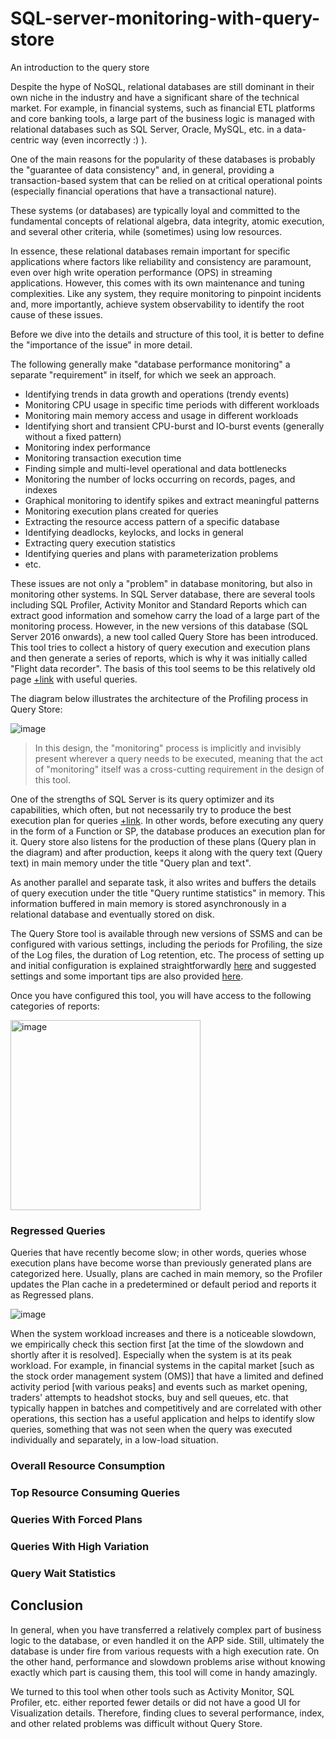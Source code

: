 # SQL-server-monitoring-with-query-store
An introduction to the query store

Despite the hype of NoSQL, relational databases are still dominant in their own niche in the industry and have a significant share of the technical market. For example, in financial systems, such as financial ETL platforms and core banking tools, a large part of the business logic is managed with relational databases such as SQL Server, Oracle, MySQL, etc. in a data-centric way (even incorrectly :) ).

One of the main reasons for the popularity of these databases is probably the "guarantee of data consistency" and, in general, providing a transaction-based system that can be relied on at critical operational points (especially financial operations that have a transactional nature).

These systems (or databases) are typically loyal and committed to the fundamental concepts of relational algebra, data integrity, atomic execution, and several other criteria, while (sometimes) using low resources.

In essence, these relational databases remain important for specific applications where factors like reliability and consistency are paramount, even over high write operation performance (OPS) in streaming applications. However, this comes with its own maintenance and tuning complexities. Like any system, they require monitoring to pinpoint incidents and, more importantly, achieve system observability to identify the root cause of these issues.

Before we dive into the details and structure of this tool, it is better to define the "importance of the issue" in more detail.

The following generally make "database performance monitoring" a separate "requirement" in itself, for which we seek an approach.

- Identifying trends in data growth and operations (trendy events)
- Monitoring CPU usage in specific time periods with different workloads
- Monitoring main memory access and usage in different workloads
- Identifying short and transient CPU-burst and IO-burst events (generally without a fixed pattern)
- Monitoring index performance
- Monitoring transaction execution time
- Finding simple and multi-level operational and data bottlenecks
- Monitoring the number of locks occurring on records, pages, and indexes
- Graphical monitoring to identify spikes and extract meaningful patterns
- Monitoring execution plans created for queries
- Extracting the resource access pattern of a specific database
- Identifying deadlocks, keylocks, and locks in general
- Extracting query execution statistics
- Identifying queries and plans with parameterization problems
- etc.

These issues are not only a "problem" in database monitoring, but also in monitoring other systems. In SQL Server database, there are several tools including SQL Profiler, Activity Monitor and Standard Reports which can extract good information and somehow carry the load of a large part of the monitoring process. However, in the new versions of this database (SQL Server 2016 onwards), a new tool called Query Store has been introduced. This tool tries to collect a history of query execution and execution plans and then generate a series of reports, which is why it was initially called "Flight data recorder". The basis of this tool seems to be this relatively old page [+link](https://learn.microsoft.com/en-us/archive/msdn-magazine/2008/january/sql-server-uncover-hidden-data-to-optimize-application-performance) with useful queries.

 The diagram below illustrates the architecture of the Profiling process in Query Store:

 ![image](https://github.com/MaysamPx/SQL-server-monitoring-with-query-store/assets/13215181/207d9dac-de0c-4d61-ae76-f01c686e7670)

> In this design, the "monitoring" process is implicitly and invisibly present wherever a query needs to be executed, meaning that the act of "monitoring" itself was a cross-cutting requirement in the design of this tool.

One of the strengths of SQL Server is its query optimizer and its capabilities, which often, but not necessarily try to produce the best execution plan for queries [+link](https://learn.microsoft.com/en-us/sql/relational-databases/query-processing-architecture-guide?view=sql-server-ver16). In other words, before executing any query in the form of a Function or SP, the database produces an execution plan for it. Query store also listens for the production of these plans (Query plan in the diagram) and after production, keeps it along with the query text (Query text) in main memory under the title "Query plan and text".

As another parallel and separate task, it also writes and buffers the details of query execution under the title "Query runtime statistics" in memory. This information buffered in main memory is stored asynchronously in a relational database and eventually stored on disk.

The Query Store tool is available through new versions of SSMS and can be configured with various settings, including the periods for Profiling, the size of the Log files, the duration of Log retention, etc. The process of setting up and initial configuration is explained straightforwardly [here](https://www.sqlshack.com/sql-server-query-store-overview/) and suggested settings and some important tips are also provided [here](https://learn.microsoft.com/en-us/sql/relational-databases/performance/best-practice-with-the-query-store?view=sql-server-ver16).

Once you have configured this tool, you will have access to the following categories of reports:

<img width="304" alt="image" src="https://github.com/MaysamPx/SQL-server-monitoring-with-query-store/assets/13215181/872fbe28-7d0d-4195-93ea-7f504485da88">

### Regressed Queries
Queries that have recently become slow; in other words, queries whose execution plans have become worse than previously generated plans are categorized here. Usually, plans are cached in main memory, so the Profiler updates the Plan cache in a predetermined or default period and reports it as Regressed plans.

![image](https://github.com/MaysamPx/SQL-server-monitoring-with-query-store/assets/13215181/8b79d9bd-8213-4d58-b408-622f241b286a)

When the system workload increases and there is a noticeable slowdown, we empirically check this section first [at the time of the slowdown and shortly after it is resolved]. Especially when the system is at its peak workload. For example, in financial systems in the capital market [such as the stock order management system (OMS)] that have a limited and defined activity period [with various peaks] and events such as market opening, traders' attempts to headshot stocks, buy and sell queues, etc. that typically happen in batches and competitively and are correlated with other operations, this section has a useful application and helps to identify slow queries, something that was not seen when the query was executed individually and separately, in a low-load situation.

### Overall Resource Consumption

### Top Resource Consuming Queries

### Queries With Forced Plans

### Queries With High Variation

### Query Wait Statistics

## Conclusion
In general, when you have transferred a relatively complex part of business logic to the database, or even handled it on the APP side. Still, ultimately the database is under fire from various requests with a high execution rate. On the other hand, performance and slowdown problems arise without knowing exactly which part is causing them, this tool will come in handy amazingly.

We turned to this tool when other tools such as Activity Monitor, SQL Profiler, etc. either reported fewer details or did not have a good UI for Visualization details. Therefore, finding clues to several performance, index, and other related problems was difficult without Query Store.










 


